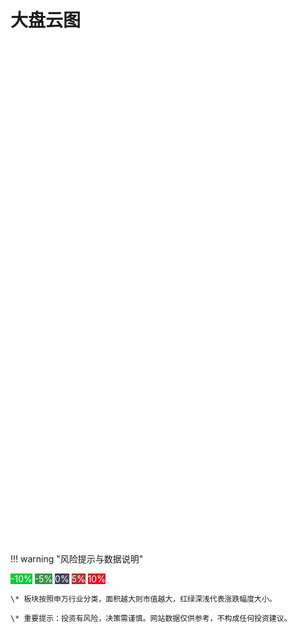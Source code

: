 # 大盘云图

<div id="figure0" style="width:100%;height:800px;"></div>

<script src="https://cdn.jsdelivr.net/npm/echarts@5/dist/echarts.min.js"></script>
<script type="text/javascript" src="../../../assets/js/dpyt.js"> </script>

!!! warning "风险提示与数据说明"
    <div>
        <div class="colorbar" style="color:#fff">
        <span style="width:10px;height:10px;background:#12c93b">-10%</span>
        <span style="width:10px;height:10px;background:#3c924a">-5%</span>
        <span style="width:10px;height:10px;background:#414554">0%</span>
        <span style="width:10px;height:10px;background:#aa3534">5%</span>
        <span style="width:10px;height:10px;background:#e01427">10%</span>
        </div>
    </div>
    
    \* 板块按照申万行业分类，面积越大则市值越大，红绿深浅代表涨跌幅度大小。
        
    \* 重要提示：投资有风险，决策需谨慎。网站数据仅供参考，不构成任何投资建议。